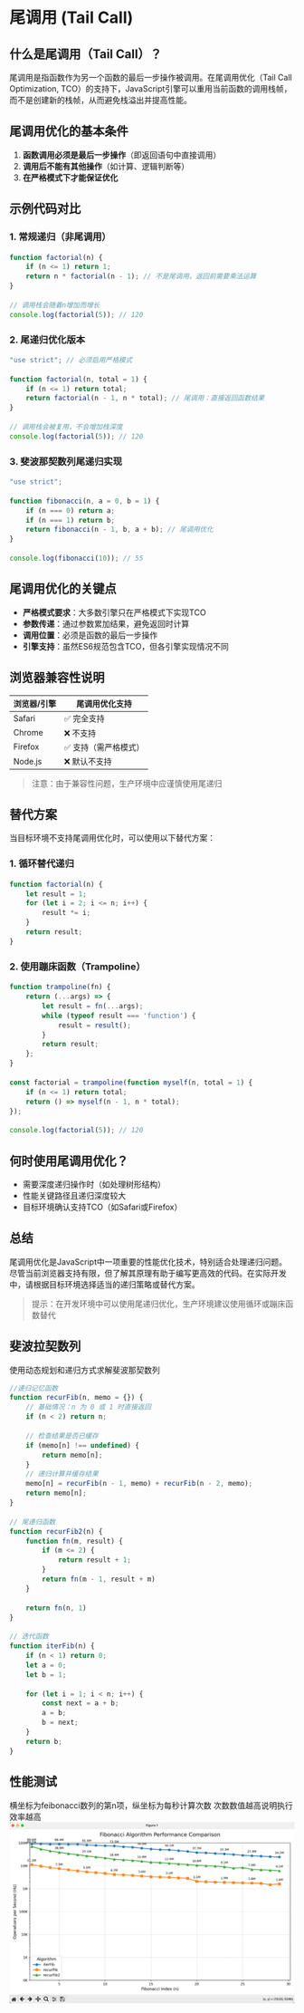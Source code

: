 # 尾调用 (Tail Call)

## 什么是尾调用（Tail Call）？

尾调用是指函数作为另一个函数的最后一步操作被调用。在尾调用优化（Tail Call Optimization, TCO）的支持下，JavaScript引擎可以重用当前函数的调用栈帧，而不是创建新的栈帧，从而避免栈溢出并提高性能。

## 尾调用优化的基本条件

1. **函数调用必须是最后一步操作**（即返回语句中直接调用）
2. **调用后不能有其他操作**（如计算、逻辑判断等）
3. **在严格模式下才能保证优化**

## 示例代码对比

### 1. 常规递归（非尾调用）
```javascript
function factorial(n) {
    if (n <= 1) return 1;
    return n * factorial(n - 1); // 不是尾调用，返回前需要乘法运算
}

// 调用栈会随着n增加而增长
console.log(factorial(5)); // 120
```

### 2. 尾递归优化版本
```javascript
"use strict"; // 必须启用严格模式

function factorial(n, total = 1) {
    if (n <= 1) return total;
    return factorial(n - 1, n * total); // 尾调用：直接返回函数结果
}

// 调用栈会被复用，不会增加栈深度
console.log(factorial(5)); // 120
```

### 3. 斐波那契数列尾递归实现
```javascript
"use strict";

function fibonacci(n, a = 0, b = 1) {
    if (n === 0) return a;
    if (n === 1) return b;
    return fibonacci(n - 1, b, a + b); // 尾调用优化
}

console.log(fibonacci(10)); // 55
```

## 尾调用优化的关键点

- **严格模式要求**：大多数引擎只在严格模式下实现TCO
- **参数传递**：通过参数累加结果，避免返回时计算
- **调用位置**：必须是函数的最后一步操作
- **引擎支持**：虽然ES6规范包含TCO，但各引擎实现情况不同

## 浏览器兼容性说明

| 浏览器/引擎 | 尾调用优化支持 |
|------------|---------------|
| Safari      | ✅ 完全支持    |
| Chrome      | ❌ 不支持      |
| Firefox     | ✅ 支持（需严格模式） |
| Node.js     | ❌ 默认不支持   |

> 注意：由于兼容性问题，生产环境中应谨慎使用尾递归

## 替代方案

当目标环境不支持尾调用优化时，可以使用以下替代方案：

### 1. 循环替代递归
```javascript
function factorial(n) {
    let result = 1;
    for (let i = 2; i <= n; i++) {
        result *= i;
    }
    return result;
}
```

### 2. 使用蹦床函数（Trampoline）
```javascript
function trampoline(fn) {
    return (...args) => {
        let result = fn(...args);
        while (typeof result === 'function') {
            result = result();
        }
        return result;
    };
}

const factorial = trampoline(function myself(n, total = 1) {
    if (n <= 1) return total;
    return () => myself(n - 1, n * total);
});

console.log(factorial(5)); // 120
```

## 何时使用尾调用优化？

- 需要深度递归操作时（如处理树形结构）
- 性能关键路径且递归深度较大
- 目标环境确认支持TCO（如Safari或Firefox）

## 总结

尾调用优化是JavaScript中一项重要的性能优化技术，特别适合处理递归问题。尽管当前浏览器支持有限，但了解其原理有助于编写更高效的代码。在实际开发中，请根据目标环境选择适当的递归策略或替代方案。

> 提示：在开发环境中可以使用尾递归优化，生产环境建议使用循环或蹦床函数替代

## 斐波拉契数列

使用动态规划和递归方式求解斐波那契数列
```js
//递归记忆函数
function recurFib(n, memo = {}) {
    // 基础情况：n 为 0 或 1 时直接返回
    if (n < 2) return n;

    // 检查结果是否已缓存
    if (memo[n] !== undefined) {
        return memo[n];
    }
    // 递归计算并缓存结果
    memo[n] = recurFib(n - 1, memo) + recurFib(n - 2, memo);
    return memo[n];
}

// 尾递归函数
function recurFib2(n) {
    function fn(m, result) {
        if (m <= 2) {
            return result + 1;
        }
        return fn(m - 1, result + m)
    }

    return fn(n, 1)
}

// 迭代函数
function iterFib(n) {
    if (n < 1) return 0;
    let a = 0;
    let b = 1;

    for (let i = 1; i < n; i++) {
        const next = a + b;
        a = b;
        b = next;
    }
    return b;
}
```

## 性能测试

横坐标为feibonacci数列的第n项，纵坐标为每秒计算次数
次数数值越高说明执行效率越高
![](./尾调用/234624513206541.png)
